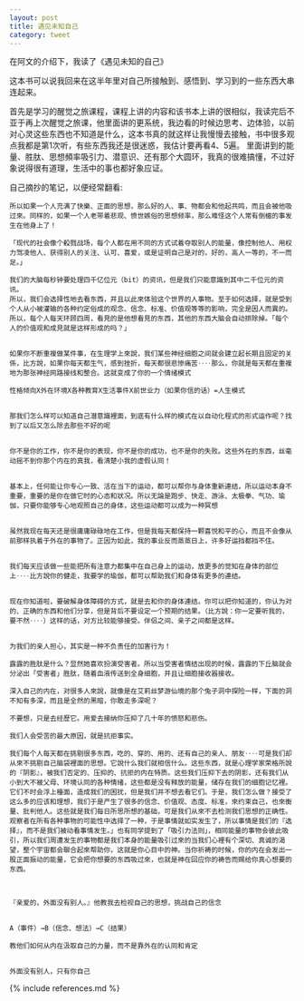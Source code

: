 ```yaml
---
layout: post
title: 遇见未知自己
category: tweet
---
```



在阿文的介绍下，我读了《遇见未知的自己》

这本书可以说我回来在这半年里对自己所接触到、感悟到、学习到的一些东西大串连起来。

首先是学习的醒觉之旅课程，课程上讲的内容和该书本上讲的很相似，我读完后不亚于再上次醒觉之旅课，他里面讲的更系统，我边看的时候边思考、边体验，以前对心灵这些东西也不知道是什么，这本书真的就这样让我慢慢去接触，书中很多观点我都是第1次听，有些东西我还是很迷惑，我估计要再看4、5遍。
里面讲到的能量、胜肽、思想頻率吸引力、潜意识、还有那个大圆环，我真的很难搞懂，不过好象说得很有道理，生活中的事也都好象应证。


自己摘抄的笔记，以便经常翻看:


    
    所以如果一个人充满了快樂、正面的思想，那么好的人、事、物都会和他起共鸣，而且会被他吸过來。同样的，如果一个人老带着悲观、愤世嫉俗的思想频率，那么难怪这个人常有倒楣的事发生在他身上了！

    「现代的社会像个殺戮战场，每个人都在用不同的方式试着夺取别人的能量，像控制他人、用权力驾凌他人、获得别人的关注、认可、喜爱，或是证明自己是对的，好的，高人一等的，不一而足。」

    我们的大脑每秒钟要处理四千亿位元（bit）的资讯，但是我们只能意識到其中二千位元的资讯。
    所以，我们会选择性地去看东西，并且以此來体验这个世界的人事物。至于如何选择，就是受到个人从小被灌输的各种约定俗成的观念、信念、标准、价值观等等的影响，完全是因人而異的。所以，每个人每天环顾四周，看見的是他想看見的东西，其他的东西大脑会自动排除掉。「每个人的价值观和成見就是这样形成的吗？」


    如果你不断重複做某件事，在生理学上來說，我们某些神经细胞之间就会建立起长期且固定的关係，比方說，如果你每天都生气，感到挫折，每天都很悲惨痛苦‥‥那么，你就是每天都在重複地为那张神经网路接线和整合。这就变成了你的一个情绪模式

    性格倾向X外在环境X各种教育X生活事件X前世业力（如果你信的话）=人生模式


    那我们怎么样可以知道自己潜意識裡面，到底有什么样的模式在以自动化程式的形式运作呢？找到了以后又怎么除去那些不好的呢


    你不是你的工作，你不是你的表现，你不是你的成功，也不是你的失败。这些外在的东西，丝毫动摇不到你那个内在的真我，看清楚小我的虚假认同！


    基本上，任何能让你专心一致、活在当下的运动，都可以帮你与身体重新連结，所以运动本身不重要，重要的是你在做它时的心态和狀况。所以无論是跑步、快走、游泳、太极拳、气功、瑜伽，只要你能够专心地观照自己的身体，这些运动都可以成为一种冥想


    虽然我现在每天还是很庸庸碌碌地在工作，但是我每天都保持一颗喜悦和平的心，而且不会像从前那样执着于外在的事物了。正因为如此，我的事业反而蒸蒸日上，许多好运挡都挡不住。

    
    我们每天应该做一些能把所有注意力都集中在自己身上的运动，放更多的觉知在身体的部位上‥‥比方說你的健走，我要学的瑜伽，都可以帮助我们和身体有更多的連结。


    现在你知道啦，要破解身体障碍的方式，就是去和你的身体連结。你可以把你知道的，你认为对的、正确的东西和他们分享，但是背后不要设定一个预期的结果。（比方說：你一定要听我的，要不然‥‥）这样的话，对方比较能够接受。伴侣之间、亲子之间都是这样。


    为我们的亲人担心，其实是一种不负责任的加害行为！

    露露的胜肽是什么？显然她喜欢扮演受害者。所以当受害者情结出现的时候，露露的下丘脑就会分泌出「受害者」胜肽，随着血液传送到全身细胞，并且让细胞接收器接收。

    深入自己的内在，对很多人來說，就像是在艾莉丝梦游仙境的那个兔子洞中探险一样，下面的洞不知有多深，而且是全然的黑暗，你敢走多深呢？

    不要想，只是去经歷它。用爱去接纳你压抑了几十年的愤怒和悲伤。
    
    我们人会受苦的最大原因，就是抗拒事实。

    我们每个人每天都在挑剔很多东西，吃的、穿的、用的、还有自己的亲人、朋友‥‥可是我们却从來不挑剔自己脑袋裡面的思想。它說什么我们就相信什么。这些东西，就是心理学家荣格所說的『阴影』，被我们否定的、压抑的、抗拒的内在特质。这些我们压抑下去的阴影，还有我们从小到大不被父母、环境认同的各种情绪，这些都是没有释放的能量，储存在我们的细胞记忆裡。它们不时会浮上檯面，造成我们的困扰，但是我们并不想去看它们。于是，我们怎么做？接受了这么多的应该和理想，我们于是产生了很多的信念、价值观、态度、标准，來约束自己，也來衡量、批判他人。这些就是我们每日所思所想的基础，可是我们从來不去检测我们思想的正确性。观察者在所有各种事物的可能性中选择了一种，于是事情就如实发生了，所以事情是我们的『选择』，而不是我们被动看事情发生。」也有同学提到了「吸引力法则」，相同能量的事物会彼此吸引，所以我们周遭发生的事物都是我们本身的能量吸引过來的当我们心裡有个深切、真诚的渴望，整个宇宙都会聯合起來帮助你，这就是你心目中的神。当你祈祷的时候，你的内在会发出一股正面振动的能量，它会把你想要的东西吸过來，也就是神在回应你的祷告而赐给你真心想要的东西。

 

    『亲爱的，外面没有别人。』他教我去检视自己的思想，挑战自己的信念


    A（事件）→B（信念、想法）→C（结果）

    教他们如何从内在汲取自己的力量，而不是靠外在的认同和肯定


    外面没有别人，只有你自己


    
 

{% include references.md %}